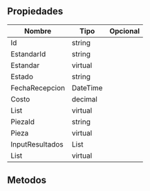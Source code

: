 ## Propiedades
|Nombre|Tipo|Opcional|
|---|---|---|
|Id|string||
|EstandarId|string||
|Estandar|virtual||
|Estado|string||
|FechaRecepcion|DateTime||
|Costo|decimal||
|List|virtual||
|PiezaId|string||
|Pieza|virtual||
|InputResultados|List||
|List|virtual||

## Metodos

